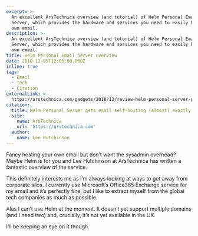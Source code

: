 ```yaml
---
excerpt: >-
  An excellent ArsTechnica overview (and tutorial) of Helm Personal Email
  Server, which provides the hardware and services you need to easily host your
  own email.
description: >-
  An excellent ArsTechnica overview (and tutorial) of Helm Personal Email
  Server, which provides the hardware and services you need to easily host your
  own email.
title: Helm Personal Email Server overview
date: 2018-12-05T12:05:00.000Z
inline: true
tags:
  - Email
  - Tech
  - Citation
externalLink: >-
  https://arstechnica.com/gadgets/2018/12/review-helm-personal-server-gets-email-self-hosting-almost-exactly-right/
citation:
  title: Helm Personal Server gets email self-hosting (almost) exactly right
  site:
    name: ArsTechnica
    url: 'https://arstechnica.com'
  author:
    name: Lee Hutchinson
---
```

Fancy hosting your own email but don’t want the sysadmin overhead? Maybe Helm is for you and Lee Hutchinson at ArsTechnica has written a fantastic overview of the service.

This definitely interests me as I’m always looking at ways to get away from corporate silos. I currently use Microsoft’s Office365 Exchange service for my email and it’s perfectly fine, but I like to extract myself from the global tech companies as much as possible.

Alas I can’t use Helm at the moment. It doesn’t yet support multiple domains (and I need two) and, crucially, it’s not yet available in the UK.

I’ll be keeping an eye on it though. 





